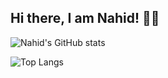## Hi there, I am Nahid! 👋😃

![Nahid's GitHub stats](https://github-readme-stats.vercel.app/api?username=nahid784)

![Top Langs](https://github-readme-stats.vercel.app/api/top-langs/?username=nahid784&layout=donut-vertical)
